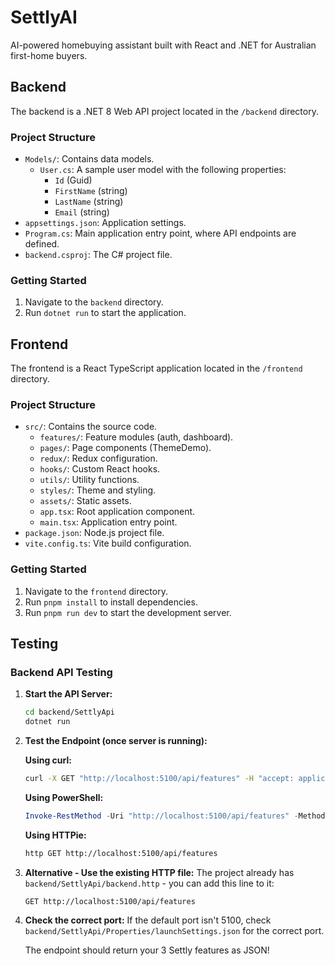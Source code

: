 # SettlyAI

AI-powered homebuying assistant built with React and .NET for Australian first-home buyers.

## Backend

The backend is a .NET 8 Web API project located in the `/backend` directory.

### Project Structure

- `Models/`: Contains data models.
  - `User.cs`: A sample user model with the following properties:
    - `Id` (Guid)
    - `FirstName` (string)
    - `LastName` (string)
    - `Email` (string)
- `appsettings.json`: Application settings.
- `Program.cs`: Main application entry point, where API endpoints are defined.
- `backend.csproj`: The C# project file.

### Getting Started

1.  Navigate to the `backend` directory.
2.  Run `dotnet run` to start the application.

## Frontend

The frontend is a React TypeScript application located in the `/frontend` directory.

### Project Structure

- `src/`: Contains the source code.
  - `features/`: Feature modules (auth, dashboard).
  - `pages/`: Page components (ThemeDemo).
  - `redux/`: Redux configuration.
  - `hooks/`: Custom React hooks.
  - `utils/`: Utility functions.
  - `styles/`: Theme and styling.
  - `assets/`: Static assets.
  - `app.tsx`: Root application component.
  - `main.tsx`: Application entry point.
- `package.json`: Node.js project file.
- `vite.config.ts`: Vite build configuration.

### Getting Started

1.  Navigate to the `frontend` directory.
2.  Run `pnpm install` to install dependencies.
3.  Run `pnpm run dev` to start the development server.

## Testing

### Backend API Testing

1. **Start the API Server:**

   ```bash
   cd backend/SettlyApi
   dotnet run
   ```

2. **Test the Endpoint (once server is running):**

   **Using curl:**

   ```bash
   curl -X GET "http://localhost:5100/api/features" -H "accept: application/json"
   ```

   **Using PowerShell:**

   ```powershell
   Invoke-RestMethod -Uri "http://localhost:5100/api/features" -Method GET
   ```

   **Using HTTPie:**

   ```bash
   http GET http://localhost:5100/api/features
   ```

3. **Alternative - Use the existing HTTP file:**
   The project already has `backend/SettlyApi/backend.http` - you can add this line to it:

   ```
   GET http://localhost:5100/api/features
   ```

4. **Check the correct port:**
   If the default port isn't 5100, check `backend/SettlyApi/Properties/launchSettings.json` for the correct port.

   The endpoint should return your 3 Settly features as JSON!

